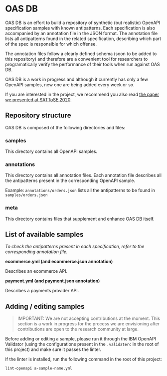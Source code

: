 # OAS DB

OAS DB is an effort to build a repository of synthetic (but realistic) OpenAPI specification samples with known antipatterns. Each specification is also accompanied by an annotation file in the JSON format. The annotation file lists all antipatterns found in the related specification, describing which part of the spec is responsible for which offense.

The annotation files follow a clearly defined schema (soon to be added to this repository) and therefore are a convenient tool for researchers to programatically verify the performance of their tools when run against OAS DB.

OAS DB is a work in progress and although it currently has only a few OpenAPI samples, new one are being added every week or so.

If you are interested in the project, we recommend you also read [the paper we presented at SATToSE 2020](http://sattose.org/).

## Repository structure

OAS DB is composed of the following directories and files:

### samples

This directory contains all OpenAPI samples.

### annotations

This directory contains all annotation files. Each annotation file describes all the antipatterns present in the corresponding OpenAPI sample.

Example: `annotations/orders.json` lists all the antipatterns to be found in `samples/orders.json`

### meta

This directory contains files that supplement and enhance OAS DB itself.

## List of available samples

_To check the antipatterns present in each specification, refer to the corresponding annotation file._

**ecommerce.yml (and ecommerce.json annotation)**

Describes an ecommerce API.

**payment.yml (and payment.json annotation)**

Describes a payments provider API.

## Adding / editing samples

> IMPORTANT: We are not accepting contributions at the moment. This section is a work in progress for the process we are envisioning after contributions are open to the research community at large.

Before adding or editing a sample, please run it through the IBM OpenAPI Validator
(using the configurations present in the `.validaterc` in the root of this project)
and make sure it passes the linter.

If the linter is installed, run the following command in the root of this project:

```
lint-openapi a-sample-name.yml
```
